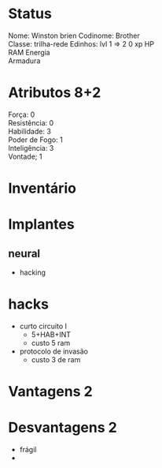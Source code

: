 # Status
Nome: Winston brien
Codinome: Brother  
Classe: trilha-rede
Edinhos:
lvl 1 => 2
0 xp
HP    
RAM 
Energia    
Armadura    

# Atributos 8+2
Força: 0   
Resistência: 0  
Habilidade: 3  
Poder de Fogo: 1   
Inteligência: 3  
Vontade; 1   

# Inventário


# Implantes 
## neural
- hacking

# hacks
- curto circuito I
	- 5+HAB+INT
	- custo 5 ram
- protocolo de invasão
	- custo 3 de ram

# Vantagens 2 

# Desvantagens 2
- frágil
- 
